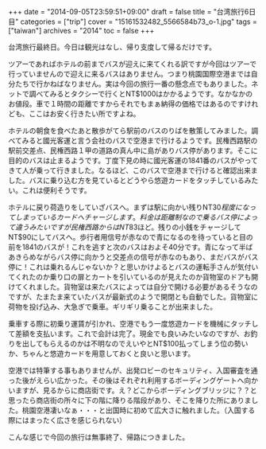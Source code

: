 +++
date = "2014-09-05T23:59:51+09:00"
draft = false
title = "台湾旅行6日目"
categories = ["trip"]
cover = "15161532482_5566584b73_o-1.jpg"
tags = ["taiwan"]
archives = "2014"
toc = false
+++

台湾旅行最終日。今日は観光はなし、帰り支度して帰るだけです。

ツアーであればホテルの前までバスが迎えに来てくれる訳ですが今回はツアーで行っていませんので迎えに来るバスはありません。つまり桃園国際空港までは自分たちで行かねばなりません。実は今回の旅行一番の懸念点でもありました。ネットで調べてみるとタクシーで行くとNT$1000はかかるようです。なかなかのお値段。車で１時間の距離ですからそれでもまぁ納得の価格ではあるのですけれども、ここはお安く行きたい所ですよね。

ホテルの朝食を食べたあと散歩がてら駅前のバスのりばを散策してみました。調べてみると國光客運と言う会社のバスで空港まで行けるようです。民権西路駅の駅前交差点、民権西路１甲の道路の真ん中に島がありバス停があります。そこに目的のバスは止まるようです。丁度下見の時に國光客運の1841番のバスがやってきて人が乗って行きました。なるほど、このバスで空港まで行けると確認出来ました。バスに乗り込む方を見ているとどうやら悠遊カードをタッチしているみたい。これは便利そうです。

ホテルに戻り荷造りをしていざバスへ。まずは駅に向かい残りNT$30程度になってしまっているカードへチャージします。料金は距離制なので乗るバス停によって違うみたいですが民権西路からはNT$83ほど。残りの小銭をチャージしてNT$90にしてバスへ。歩行者用信号が赤なので青になるのを待っていると目の前を1841のバスが！これを逃すと次のバスはおよそ40分です。青になって半ばあきらめながらバス停に向かうと交差点の信号が赤なのもあり、まだバスがバス停に！これは乗れるんじゃないか？と思いかけよるとバスの運転手さんが気付いてくれたのか乗り口の扉とカートを引いているのが見えたのか貨物室のドアも開けてくれました。貨物室は来たバスによっては自分で開ける必要があるそうなのですが、たまたま来ていたバスが最新式のようで開閉とも自動でした。貨物室に荷物を投げ込み、大急ぎで乗車。ギリギリ乗ることが出来ました。

乗車する際に初乗り運賃が引かれ、空港でもう一度悠遊カードを機械にタッチして差額を支払います。これで会計は完了。現金でも良いみたいなのですが、お釣りを出してもらえるのかは不明なのでえいやとNT$100払ってしまう位の勢いか、ちゃんと悠遊カードを用意しておくと良いと思います。

空港では特筆する事もありませんが、出発ロビーのセキュリティ、入国審査を通った後がえらい広かった。その後はそれぞれ利用するボーディングゲートへ向かいますが、見るからに商店街です。え？どこからボーディングブリッジに？？と思ったら商店街の所々に下の階に降りる階段があり、そこを降りた所にありました。桃園空港凄いなぁ・・・と出国時に初めて広大さに触れました。（入国する際にはまったく広さを感じられない）

こんな感じで今回の旅行は無事終了、帰路につきました。

